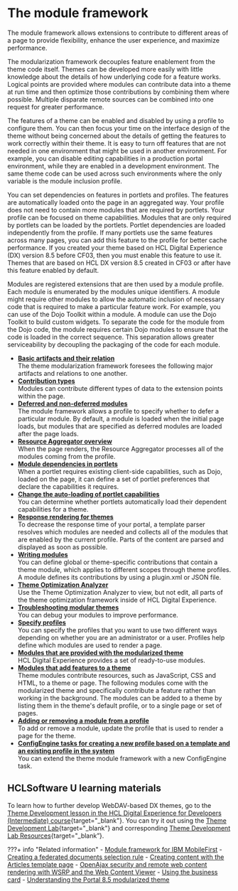 # The module framework

The module framework allows extensions to contribute to different areas of a page to provide flexibility, enhance the user experience, and maximize performance.

The modularization framework decouples feature enablement from the theme code itself. Themes can be developed more easily with little knowledge about the details of how underlying code for a feature works. Logical points are provided where modules can contribute data into a theme at run time and then optimize those contributions by combining them where possible. Multiple disparate remote sources can be combined into one request for greater performance.

The features of a theme can be enabled and disabled by using a profile to configure them. You can then focus your time on the interface design of the theme without being concerned about the details of getting the features to work correctly within their theme. It is easy to turn off features that are not needed in one environment that might be used in another environment. For example, you can disable editing capabilities in a production portal environment, while they are enabled in a development environment. The same theme code can be used across such environments where the only variable is the module inclusion profile.

You can set dependencies on features in portlets and profiles. The features are automatically loaded onto the page in an aggregated way. Your profile does not need to contain more modules that are required by portlets. Your profile can be focused on theme capabilities. Modules that are only required by portlets can be loaded by the portlets. Portlet dependencies are loaded independently from the profile. If many portlets use the same features across many pages, you can add this feature to the profile for better cache performance. If you created your theme based on HCL Digital Experience (DX) version 8.5 before CF03, then you must enable this feature to use it. Themes that are based on HCL DX version 8.5 created in CF03 or after have this feature enabled by default.

Modules are registered extensions that are then used by a module profile. Each module is enumerated by the modules unique identifiers. A module might require other modules to allow the automatic inclusion of necessary code that is required to make a particular feature work. For example, you can use of the Dojo Toolkit within a module. A module can use the Dojo Toolkit to build custom widgets. To separate the code for the module from the Dojo code, the module requires certain Dojo modules to ensure that the code is loaded in the correct sequence. This separation allows greater serviceability by decoupling the packaging of the code for each module.


-   **[Basic artifacts and their relation](themeopt_mod_objmodel.md)**  
The theme modularization framework foresees the following major artifacts and relations to one another.
-   **[Contribution types](themeopt_contrib_types.md)**  
Modules can contribute different types of data to the extension points within the page.
-   **[Deferred and non-deferred modules](themeopt_module_defer.md)**  
The module framework allows a profile to specify whether to defer a particular module. By default, a module is loaded when the initial page loads, but modules that are specified as deferred modules are loaded after the page loads.
-   **[Resource Aggregator overview](themeopt_reso_agg.md)**  
When the page renders, the Resource Aggregator processes all of the modules coming from the profile.
-   **[Module dependencies in portlets](themeopt_mod_capfilters.md)**  
When a portlet requires existing client-side capabilities, such as Dojo, loaded on the page, it can define a set of portlet preferences that declare the capabilities it requires.
-   **[Change the auto-loading of portlet capabilities](../the_module_framework/change_the_auto_loading_of_portlet/index.md)**  
You can determine whether portlets automatically load their dependent capabilities for a theme.
-   **[Response rendering for themes](themeopt_renderflow.md)**  
To decrease the response time of your portal, a template parser resolves which modules are needed and collects all of the modules that are enabled by the current profile. Parts of the content are parsed and displayed as soon as possible.
-   **[Writing modules](../the_module_framework/writing_module/index.md)**  
You can define global or theme-specific contributions that contain a theme module, which applies to different scopes through theme profiles. A module defines its contributions by using a plugin.xml or JSON file.
-   **[Theme Optimization Analyzer](../the_module_framework/themeopt_analyzer/index.md)**  
Use the Theme Optimization Analyzer to view, but not edit, all parts of the theme optimization framework inside of HCL Digital Experience.
-   **[Troubleshooting modular themes](../the_module_framework/troubleshooting_modular_themes/index.md)**  
You can debug your modules to improve performance.
-   **[Specify profiles](../the_module_framework/specify_profiles/index.md)**  
You can specify the profiles that you want to use two different ways depending on whether you are an administrator or a user. Profiles help define which modules are used to render a page.
-   **[Modules that are provided with the modularized theme](../the_module_framework/oob_modules/index.md)**  
HCL Digital Experience provides a set of ready-to-use modules.
-   **[Modules that add features to a theme](theme_modules_features.md)**  
Theme modules contribute resources, such as JavaScript, CSS and HTML, to a theme or page. The following modules come with the modularized theme and specifically contribute a feature rather than working in the background. The modules can be added to a theme by listing them in the theme's default profile, or to a single page or set of pages.
-   **[Adding or removing a module from a profile](../the_module_framework/add_remove_oob_modules/index.md)**  
To add or remove a module, update the profile that is used to render a page for the theme.
-   **[ConfigEngine tasks for creating a new profile based on a template and an existing profile in the system](themeopt_configengine_profile.md)**  
You can extend the theme module framework with a new ConfigEngine task.

## HCLSoftware U learning materials

To learn how to further develop WebDAV-based DX themes, go to the [Theme Development lesson in the HCL Digital Experience for Developers (Intermediate) course](https://hclsoftwareu.hcltechsw.com/component/axs/?view=sso_config&id=3&forward=https%3A%2F%2Fhclsoftwareu.hcltechsw.com%2Fcourses%2Flesson%2F%3Fid%3D3462){target="_blank"}. You can try it out using the [Theme Development Lab](https://hclsoftwareu.hcltechsw.com/images/Lc4sMQCcN5uxXmL13gSlsxClNTU3Mjc3NTc4MTc2/DS_Academy/DX/Developer/HDX-DEV-200_Theme_Development.pdf){target="_blank"} and corresponding [Theme Development Lab Resources](https://hclsoftwareu.hcltechsw.com/images/Lc4sMQCcN5uxXmL13gSlsxClNTU3Mjc3NTc4MTc2/DS_Academy/DX/Developer/HDX-DEV-200_Theme_Development_Lab_Resources.zip){target="_blank”}.

???+ info "Related information"
    - [Module framework for IBM MobileFirst](../../../extend_dx/integration/ibm_mobilefirst/module_framework_mobilefirst/index.md)
    - [Creating a federated documents selection rule](../../../manage_content/wcm_authoring/authoring_portlet/content_management_artifacts/feddocs/wcm_dev_feddocs_createrule.md)
    - [Creating content with the Articles template page](../../../manage_content/wcm_delivery/deliver_webcontent_on_dx/getting_started/creating_contentsamples/wcm_delivery_ctsamples_article.md)
    - [OpenAjax security and remote web content rendering with WSRP and the Web Content Viewer](../../../manage_content/wcm_delivery/deliver_webcontent_on_dx/enable_remote_render_wsrp/wcm_config_wcmviewer_wsrp_open_ajax.md)
    - [Using the business card](../../social_rendering/customizing_view_definitions/customizing_visualdesign/soc_rendr_use_biz_card.md)
    - [Understanding the Portal 8.5 modularized theme](../../create_sites/website_building_blocks/themes_profiles_skins/themeopt_defaultparts.md)